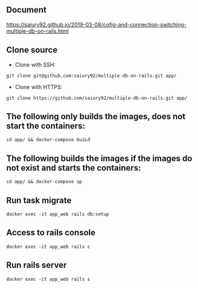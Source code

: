 ## Document
https://saiury92.github.io/2019-03-08/cofig-and-connection-switching-multiple-db-on-rails.html

## Clone source

* Clone with SSH: <br>
```
git clone git@github.com:saiury92/multiple-db-on-rails.git app/
```
* Clone with HTTPS: <br>
```
git clone https://github.com/saiury92/multiple-db-on-rails.git app/
```

## The following only builds the images, does not start the containers:
```
cd app/ && docker-compose buiLd
```
## The following builds the images if the images do not exist and starts the containers:
```
cd app/ && docker-compose up
```

## Run task migrate
```
docker exec -it app_web rails db:setup
```
## Access to rails console
```
docker exec -it app_web rails c
```
## Run rails server
```
docker exec -it app_web rails s
```